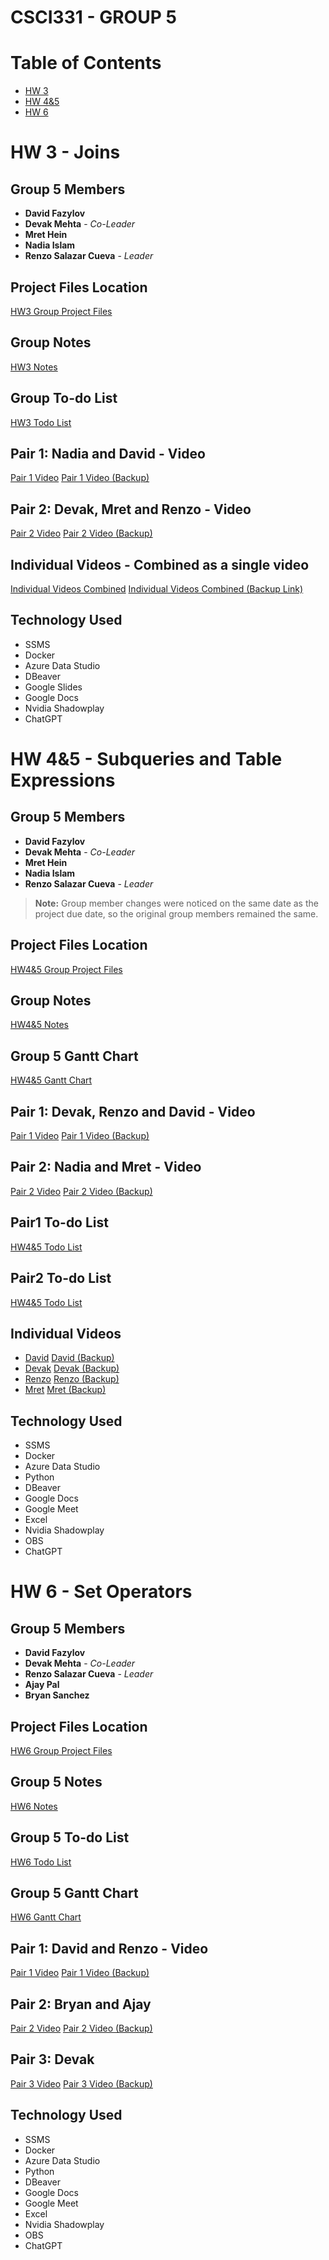 # CSCI331 - GROUP 5
# Table of Contents
- [HW 3](#hw-3---multiple-queries)
- [HW 4&5](#HW-45---subqueries-and-table-expressions)
- [HW 6](#HW-6-set-operators)

# HW 3 - Joins

## Group 5 Members

- **David Fazylov**
- **Devak Mehta** - *Co-Leader*
- **Mret Hein**
- **Nadia Islam**
- **Renzo Salazar Cueva** - *Leader*

## Project Files Location

[HW3 Group Project Files](https://github.com/rnzsalazar/CSCI331_Group5/tree/master/HW3)

## Group Notes

[HW3 Notes](https://github.com/rnzsalazar/CSCI331_Group5/blob/master/HW3/HW3_Group5_Notes.docx)

## Group To-do List

[HW3 Todo List](https://github.com/rnzsalazar/CSCI331_Group5/blob/master/HW3/Group5_Todo_List.xlsx)

## Pair 1: Nadia and David - Video


[Pair 1 Video](https://youtu.be/NcW2PKwC0go) [Pair 1 Video (Backup)](https://youtu.be/h4A7eVpK1iM)

## Pair 2: Devak, Mret and Renzo - Video

[Pair 2 Video](https://youtu.be/aS7neb4CYiI) [Pair 2 Video (Backup)](https://youtu.be/HNr6GJVerjc)

## Individual Videos - Combined as a single video

[Individual Videos Combined](https://youtu.be/sZ2ZYyynr6A) [Individual Videos Combined (Backup Link)](https://youtu.be/TMRz_TTwk5E)

## Technology Used
- SSMS
- Docker
- Azure Data Studio
- DBeaver
- Google Slides
- Google Docs
- Nvidia Shadowplay
- ChatGPT

# HW 4&5 - Subqueries and Table Expressions

## Group 5 Members

- **David Fazylov**
- **Devak Mehta** - *Co-Leader*
- **Mret Hein**
- **Nadia Islam**
- **Renzo Salazar Cueva** - *Leader*

> **Note:** Group member changes were noticed on the same date as the project due date, so the original group members remained the same.

## Project Files Location

[HW4&5 Group Project Files](https://github.com/rnzsalazar/CSCI331_Group5/tree/master/HW4%265)

## Group Notes

[HW4&5 Notes](https://github.com/rnzsalazar/CSCI331_Group5/blob/master/HW4%265/Group5_Timeline_Group_Meetings.docx)

## Group 5 Gantt Chart

[HW4&5 Gantt Chart](https://github.com/rnzsalazar/CSCI331_Group5/blob/master/HW4%265/Gantt_Group5.xlsx)

## Pair 1: Devak, Renzo and David - Video

[Pair 1 Video](https://youtu.be/hLAMV3JJ6uY) [Pair 1 Video (Backup)](https://youtu.be/bi_cgYn4mF4)

## Pair 2: Nadia and Mret - Video

[Pair 2 Video](https://youtu.be/BEbL4LnBXtc) [Pair 2 Video (Backup)](https://youtu.be/fKjYmZbXwOg)

## Pair1 To-do List

[HW4&5 Todo List](https://github.com/rnzsalazar/CSCI331_Group5/blob/master/HW4%265/Group5_Todo_List_Pair1.xlsx)

## Pair2 To-do List

[HW4&5 Todo List](https://github.com/rnzsalazar/CSCI331_Group5/blob/master/HW4%265/Group5_Todo_List_Pair2.xlsx)

## Individual Videos

- [David](https://youtu.be/0nQIM_gDMR0) [David (Backup)](https://youtu.be/2X30FR2ZYcM) 
- [Devak](https://youtu.be/eWZm08szDpc) [Devak (Backup)](https://youtu.be/PNBpzXMtYsQ)
- [Renzo](https://youtu.be/yyG7J96tn1Q) [Renzo (Backup)](https://youtu.be/Wuixhz1Dbn0)
- [Mret](https://youtu.be/9MUFmLAd640) [Mret (Backup)](https://youtu.be/-y6iaEYEbDs)

## Technology Used
- SSMS
- Docker
- Azure Data Studio
- Python
- DBeaver
- Google Docs
- Google Meet
- Excel
- Nvidia Shadowplay
- OBS
- ChatGPT

# HW 6 - Set Operators

## Group 5 Members

- **David Fazylov**
- **Devak Mehta** - *Co-Leader*
- **Renzo Salazar Cueva** - *Leader*
- **Ajay Pal**
- **Bryan Sanchez**

## Project Files Location

[HW6 Group Project Files](https://github.com/rnzsalazar/CSCI331_Group5/tree/master/HW6)

## Group 5 Notes

[HW6 Notes]()

## Group 5 To-do List

[HW6 Todo List](https://github.com/rnzsalazar/CSCI331_Group5/blob/master/HW6/Class%20Time%2010_45-Group%20Number5%20%E2%80%93%20To-do%20list%20for%20Homework%20Number6.xlsx)

## Group 5 Gantt Chart

[HW6 Gantt Chart]()

## Pair 1: David and Renzo - Video

[Pair 1 Video](https://youtu.be/MdtRSZY-Jr0) [Pair 1 Video (Backup)]()

## Pair 2: Bryan and Ajay

[Pair 2 Video]() [Pair 2 Video (Backup)]()

## Pair 3: Devak

[Pair 3 Video](https://youtu.be/6wBemuAn7jM) [Pair 3 Video (Backup)]()

## Technology Used
- SSMS
- Docker
- Azure Data Studio
- Python
- DBeaver
- Google Docs
- Google Meet
- Excel
- Nvidia Shadowplay
- OBS
- ChatGPT